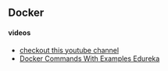 ## Docker

#### videos
- [checkout this youtube channel](https://www.youtube.com/c/TechWorldwithNana/playlists)
- [Docker Commands With Examples Edureka](https://www.youtube.com/watch?v=lktzQrHQcYU&ab_channel=edureka%21)
